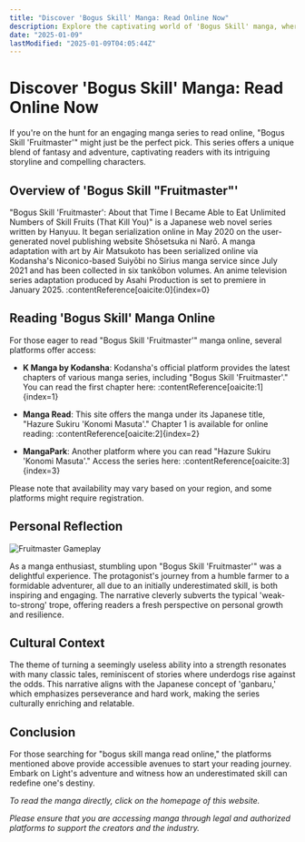 ```yaml
---
title: "Discover 'Bogus Skill' Manga: Read Online Now"
description: Explore the captivating world of 'Bogus Skill' manga, where unique abilities and thrilling adventures await. Learn how to read it online and immerse yourself in this engaging series.
date: "2025-01-09"
lastModified: "2025-01-09T04:05:44Z"
---
```


# Discover 'Bogus Skill' Manga: Read Online Now

If you're on the hunt for an engaging manga series to read online, "Bogus Skill 'Fruitmaster'" might just be the perfect pick. This series offers a unique blend of fantasy and adventure, captivating readers with its intriguing storyline and compelling characters.

## Overview of 'Bogus Skill "Fruitmaster"'

"Bogus Skill 'Fruitmaster': About that Time I Became Able to Eat Unlimited Numbers of Skill Fruits (That Kill You)" is a Japanese web novel series written by Hanyuu. It began serialization online in May 2020 on the user-generated novel publishing website Shōsetsuka ni Narō. A manga adaptation with art by Air Matsukoto has been serialized online via Kodansha's Niconico-based Suiyōbi no Sirius manga service since July 2021 and has been collected in six tankōbon volumes. An anime television series adaptation produced by Asahi Production is set to premiere in January 2025. :contentReference[oaicite:0]{index=0}

## Reading 'Bogus Skill' Manga Online

For those eager to read "Bogus Skill 'Fruitmaster'" manga online, several platforms offer access:

- **K Manga by Kodansha**: Kodansha's official platform provides the latest chapters of various manga series, including "Bogus Skill 'Fruitmaster'." You can read the first chapter here: :contentReference[oaicite:1]{index=1}

- **Manga Read**: This site offers the manga under its Japanese title, "Hazure Sukiru 'Konomi Masuta'." Chapter 1 is available for online reading: :contentReference[oaicite:2]{index=2}

- **MangaPark**: Another platform where you can read "Hazure Sukiru 'Konomi Masuta'." Access the series here: :contentReference[oaicite:3]{index=3}

Please note that availability may vary based on your region, and some platforms might require registration.

## Personal Reflection

![Fruitmaster Gameplay](/pic/Manga.png "Bogus Skill Manga")

As a manga enthusiast, stumbling upon "Bogus Skill 'Fruitmaster'" was a delightful experience. The protagonist's journey from a humble farmer to a formidable adventurer, all due to an initially underestimated skill, is both inspiring and engaging. The narrative cleverly subverts the typical 'weak-to-strong' trope, offering readers a fresh perspective on personal growth and resilience.

## Cultural Context

The theme of turning a seemingly useless ability into a strength resonates with many classic tales, reminiscent of stories where underdogs rise against the odds. This narrative aligns with the Japanese concept of 'ganbaru,' which emphasizes perseverance and hard work, making the series culturally enriching and relatable.

## Conclusion

For those searching for "bogus skill manga read online," the platforms mentioned above provide accessible avenues to start your reading journey. Embark on Light's adventure and witness how an underestimated skill can redefine one's destiny.

*To read the manga directly, click on the homepage of this website.*

*Please ensure that you are accessing manga through legal and authorized platforms to support the creators and the industry.*


